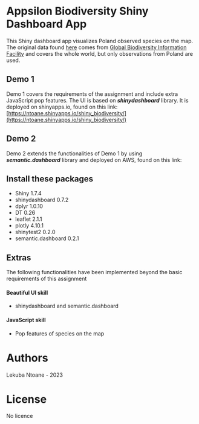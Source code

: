 # Appsilon Biodiversity Shiny Dashboard App
This Shiny dashboard app visualizes Poland observed species on the map. The original data found 
[here](https://drive.google.com/file/d/1l1ymMg-K_xLriFv1b8MgddH851d6n2sU/view?usp=sharing) comes from 
[Global Biodiversity Information Facility](https://www.gbif.org/occurrence/search?dataset_key=8a863029-f435-446a-821e-275f4f641165) and covers the whole world,
but only observations from Poland are used.

## Demo 1
Demo 1 covers the requirements of the assignment and include extra JavaScript pop features.
The UI is based on ***shinydashboard*** library. It is deployed on shinyapps.io, found on this link:  
[https://ntoane.shinyapps.io/shiny_biodiversity/](https://ntoane.shinyapps.io/shiny_biodiversity/)

## Demo 2
Demo 2 extends the functionalities of Demo 1 by using ***semantic.dashboard*** library and deployed on AWS, found on this link:

## Install these packages
- Shiny 1.7.4
- shinydashboard 0.7.2
- dplyr 1.0.10
- DT 0.26
- leaflet 2.1.1
- plotly 4.10.1
- shinytest2 0.2.0
- semantic.dashboard 0.2.1

## Extras 
The following functionalities have been implemented beyond the basic requirements of this assignment

#### Beautiful UI skill
- shinydashboard and semantic.dashboard

#### JavaScript skill
- Pop features of species on the map

# Authors
Lekuba Ntoane - 2023

# License
No licence



